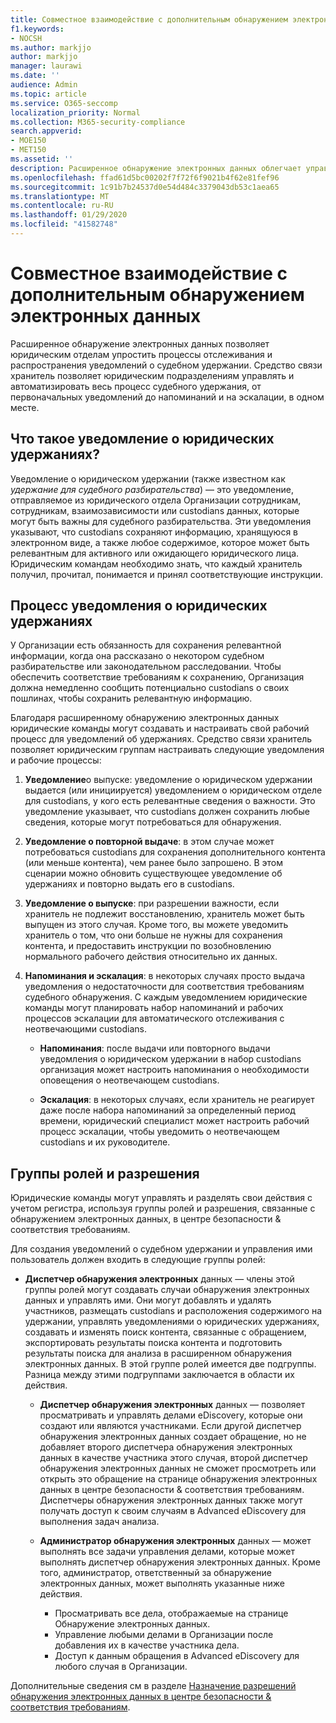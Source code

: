```yaml
---
title: Совместное взаимодействие с дополнительным обнаружением электронных данных
f1.keywords:
- NOCSH
ms.author: markjjo
author: markjjo
manager: laurawi
ms.date: ''
audience: Admin
ms.topic: article
ms.service: O365-seccomp
localization_priority: Normal
ms.collection: M365-security-compliance
search.appverid:
- MOE150
- MET150
ms.assetid: ''
description: Расширенное обнаружение электронных данных облегчает управление рабочим процессом уведомления об удержании в судебном соотношении с уведомлением о custodians в судебном расследовании.
ms.openlocfilehash: ffad61d5bc00202f7f72f6f9021b4f62e81fef96
ms.sourcegitcommit: 1c91b7b24537d0e54d484c3379043db53c1aea65
ms.translationtype: MT
ms.contentlocale: ru-RU
ms.lasthandoff: 01/29/2020
ms.locfileid: "41582748"
---
```

# <a name="work-with-communications-in-advanced-ediscovery"></a>Совместное взаимодействие с дополнительным обнаружением электронных данных

Расширенное обнаружение электронных данных позволяет юридическим отделам упростить процессы отслеживания и распространения уведомлений о судебном удержании. Средство связи хранитель позволяет юридическим подразделениям управлять и автоматизировать весь процесс судебного удержания, от первоначальных уведомлений до напоминаний и на эскалации, в одном месте.

## <a name="what-is-a-legal-hold-notification"></a>Что такое уведомление о юридических удержаниях?

Уведомление о юридическом удержании (также известном как *удержание для судебного разбирательства*) — это уведомление, отправляемое из юридического отдела Организации сотрудникам, сотрудникам, взаимозависимости или custodians данных, которые могут быть важны для судебного разбирательства. Эти уведомления указывают, что custodians сохраняют информацию, хранящуюся в электронном виде, а также любое содержимое, которое может быть релевантным для активного или ожидающего юридического лица. Юридическим командам необходимо знать, что каждый хранитель получил, прочитал, понимается и принял соответствующие инструкции.

## <a name="the-legal-hold-notification-process"></a>Процесс уведомления о юридических удержаниях

У Организации есть обязанность для сохранения релевантной информации, когда она рассказано о некотором судебном разбирательстве или законодательном расследовании. Чтобы обеспечить соответствие требованиям к сохранению, Организация должна немедленно сообщить потенциально custodians о своих пошлинах, чтобы сохранить релевантную информацию.

Благодаря расширенному обнаружению электронных данных юридические команды могут создавать и настраивать свой рабочий процесс для уведомлений об удержаниях. Средство связи хранитель позволяет юридическим группам настраивать следующие уведомления и рабочие процессы:

1. **Уведомление**о выпуске: уведомление о юридическом удержании выдается (или инициируется) уведомлением о юридическом отделе для custodians, у кого есть релевантные сведения о важности. Это уведомление указывает, что custodians должен сохранить любые сведения, которые могут потребоваться для обнаружения.
   
2.  **Уведомление о повторной выдаче**: в этом случае может потребоваться custodians для сохранения дополнительного контента (или меньше контента), чем ранее было запрошено. В этом сценарии можно обновить существующее уведомление об удержаниях и повторно выдать его в custodians.

3.  **Уведомление о выпуске**: при разрешении важности, если хранитель не подлежит восстановлению, хранитель может быть выпущен из этого случая. Кроме того, вы можете уведомить хранитель о том, что они больше не нужны для сохранения контента, и предоставить инструкции по возобновлению нормального рабочего действия относительно их данных.

4. **Напоминания и эскалация**: в некоторых случаях просто выдача уведомления о недостаточности для соответствия требованиям судебного обнаружения. С каждым уведомлением юридические команды могут планировать набор напоминаний и рабочих процессов эскалации для автоматического отслеживания с неотвечающими custodians.

    - **Напоминания**: после выдачи или повторного выдачи уведомления о юридическом удержании в набор custodians организация может настроить напоминания о необходимости оповещения о неотвечающем custodians.

    - **Эскалация**: в некоторых случаях, если хранитель не реагирует даже после набора напоминаний за определенный период времени, юридический специалист может настроить рабочий процесс эскалации, чтобы уведомить о неотвечающем custodians и их руководителе.

## <a name="role-groups-and-permissions"></a>Группы ролей и разрешения 

Юридические команды могут управлять и разделять свои действия с учетом регистра, используя группы ролей и разрешения, связанные с обнаружением электронных данных, в центре безопасности & соответствия требованиям. 

Для создания уведомлений о судебном удержании и управления ими пользователь должен входить в следующие группы ролей:

- **Диспетчер обнаружения электронных** данных — члены этой группы ролей могут создавать случаи обнаружения электронных данных и управлять ими. Они могут добавлять и удалять участников, размещать custodians и расположения содержимого на удержании, управлять уведомлениями о юридических удержаниях, создавать и изменять поиск контента, связанные с обращением, экспортировать результаты поиска контента и подготовить результаты поиска для анализа в расширенном обнаружения электронных данных. В этой группе ролей имеется две подгруппы. Разница между этими подгруппами заключается в области их действия.

  - **Диспетчер обнаружения электронных** данных — позволяет просматривать и управлять делами eDiscovery, которые они создают или являются участниками. Если другой диспетчер обнаружения электронных данных создает обращение, но не добавляет второго диспетчера обнаружения электронных данных в качестве участника этого случая, второй диспетчер обнаружения электронных данных не сможет просмотреть или открыть это обращение на странице обнаружения электронных данных в центре безопасности & соответствия требованиям. Диспетчеры обнаружения электронных данных также могут получать доступ к своим случаям в Advanced eDiscovery для выполнения задач анализа.

  - **Администратор обнаружения электронных** данных — может выполнять все задачи управления делами, которые может выполнять диспетчер обнаружения электронных данных. Кроме того, администратор, ответственный за обнаружение электронных данных, может выполнять указанные ниже действия.
    
    - Просматривать все дела, отображаемые на странице Обнаружение электронных данных.
    - Управление любыми делами в Организации после добавления их в качестве участника дела.
    - Доступ к данным обращения в Advanced eDiscovery для любого случая в Организации.

Дополнительные сведения см в разделе [Назначение разрешений обнаружения электронных данных в центре безопасности & соответствия требованиям](assign-ediscovery-permissions.md).